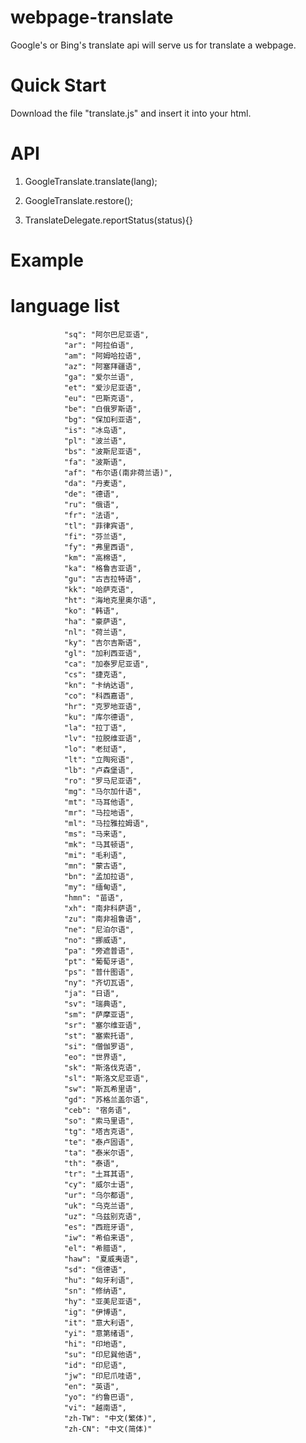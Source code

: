 # webpage-translate
Google's or Bing's translate api will serve us for translate a webpage.

# Quick Start
Download the file "translate.js" and insert it into your html.

# API

1.  GoogleTranslate.translate(lang);

2.  GoogleTranslate.restore();

3.  TranslateDelegate.reportStatus(status){}

# Example

<script>
var TranslateDelegate={};
TranslateDelegate.reportStatus = function(status){
  console.log(status);
}
GoogleTranslate.translate('zh-Hans');
</script>

# language list
                "sq": "阿尔巴尼亚语",
                "ar": "阿拉伯语",
                "am": "阿姆哈拉语",
                "az": "阿塞拜疆语",
                "ga": "爱尔兰语",
                "et": "爱沙尼亚语",
                "eu": "巴斯克语",
                "be": "白俄罗斯语",
                "bg": "保加利亚语",
                "is": "冰岛语",
                "pl": "波兰语",
                "bs": "波斯尼亚语",
                "fa": "波斯语",
                "af": "布尔语(南非荷兰语)",
                "da": "丹麦语",
                "de": "德语",
                "ru": "俄语",
                "fr": "法语",
                "tl": "菲律宾语",
                "fi": "芬兰语",
                "fy": "弗里西语",
                "km": "高棉语",
                "ka": "格鲁吉亚语",
                "gu": "古吉拉特语",
                "kk": "哈萨克语",
                "ht": "海地克里奥尔语",
                "ko": "韩语",
                "ha": "豪萨语",
                "nl": "荷兰语",
                "ky": "吉尔吉斯语",
                "gl": "加利西亚语",
                "ca": "加泰罗尼亚语",
                "cs": "捷克语",
                "kn": "卡纳达语",
                "co": "科西嘉语",
                "hr": "克罗地亚语",
                "ku": "库尔德语",
                "la": "拉丁语",
                "lv": "拉脱维亚语",
                "lo": "老挝语",
                "lt": "立陶宛语",
                "lb": "卢森堡语",
                "ro": "罗马尼亚语",
                "mg": "马尔加什语",
                "mt": "马耳他语",
                "mr": "马拉地语",
                "ml": "马拉雅拉姆语",
                "ms": "马来语",
                "mk": "马其顿语",
                "mi": "毛利语",
                "mn": "蒙古语",
                "bn": "孟加拉语",
                "my": "缅甸语",
                "hmn": "苗语",
                "xh": "南非科萨语",
                "zu": "南非祖鲁语",
                "ne": "尼泊尔语",
                "no": "挪威语",
                "pa": "旁遮普语",
                "pt": "葡萄牙语",
                "ps": "普什图语",
                "ny": "齐切瓦语",
                "ja": "日语",
                "sv": "瑞典语",
                "sm": "萨摩亚语",
                "sr": "塞尔维亚语",
                "st": "塞索托语",
                "si": "僧伽罗语",
                "eo": "世界语",
                "sk": "斯洛伐克语",
                "sl": "斯洛文尼亚语",
                "sw": "斯瓦希里语",
                "gd": "苏格兰盖尔语",
                "ceb": "宿务语",
                "so": "索马里语",
                "tg": "塔吉克语",
                "te": "泰卢固语",
                "ta": "泰米尔语",
                "th": "泰语",
                "tr": "土耳其语",
                "cy": "威尔士语",
                "ur": "乌尔都语",
                "uk": "乌克兰语",
                "uz": "乌兹别克语",
                "es": "西班牙语",
                "iw": "希伯来语",
                "el": "希腊语",
                "haw": "夏威夷语",
                "sd": "信德语",
                "hu": "匈牙利语",
                "sn": "修纳语",
                "hy": "亚美尼亚语",
                "ig": "伊博语",
                "it": "意大利语",
                "yi": "意第绪语",
                "hi": "印地语",
                "su": "印尼巽他语",
                "id": "印尼语",
                "jw": "印尼爪哇语",
                "en": "英语",
                "yo": "约鲁巴语",
                "vi": "越南语",
                "zh-TW": "中文(繁体)",
                "zh-CN": "中文(简体)"
                
                
                
                
